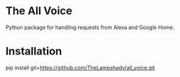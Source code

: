 
# The All Voice
Python package for handling requests from Alexa and Google Home.

# Installation
pip install git+https://github.com/TheLampshady/all_voice.git
